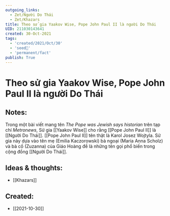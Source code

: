 ```yaml
---
outgoing_links:
  - Zet/Người Do Thái
  - Zet/Khazars
title: Theo sử gia Yaakov Wise, Pope John Paul II là người Do Thái
UID: 211030143641
created: 30-Oct-2021
tags:
  - 'created/2021/Oct/30'
  - 'seed🥜'
  - 'permanent/fact'
publish: True
---
```

# Theo sử gia Yaakov Wise, Pope John Paul II là người Do Thái

## Notes:
Trong một bài viết mang tên *The Pope was Jewish says historian* trên tạp chí *_Metronews_*, Sử gia [[Yaakov Wise]] cho rằng [[Pope John Paul II]] là [[Người Do Thái]]. 
[[Pope John Paul II]] tên thật là Karol Josez Wojtyla. Sử gia này dựa vào tên mẹ (Emilia Kaczorowski) bà ngoại (Maria Anna Scholz) và bà cố (Zuzanna) của Giáo Hoàng đề là những tên gọi phổ biến trong cộng đồng [[Người Do Thái]].

## Ideas & thoughts:
- [[Khazars]]


## Created:
- [[2021-10-30]]
